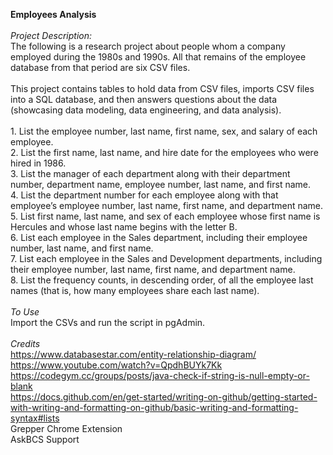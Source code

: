 **Employees Analysis**<br>
<br>
*Project Description:*<br>
The following is a research project about people whom a company employed during the 1980s and 1990s. All that remains of the employee database from that period are six CSV files.<br>
<br>
This project contains tables to hold data from CSV files, imports CSV files into a SQL database, and then answers questions about the data (showcasing data modeling, data engineering, and data analysis).<br>
<br>
	1. List the employee number, last name, first name, sex, and salary of each employee.<br>
	2. List the first name, last name, and hire date for the employees who were hired in 1986.<br>
	3. List the manager of each department along with their department number, department name, employee number, last name, and first name.<br>
	4. List the department number for each employee along with that employee’s employee number, last name, first name, and department name.<br>
	5. List first name, last name, and sex of each employee whose first name is Hercules and whose last name begins with the letter B.<br>
	6. List each employee in the Sales department, including their employee number, last name, and first name.<br>
	7. List each employee in the Sales and Development departments, including their employee number, last name, first name, and department name.<br>
	8. List the frequency counts, in descending order, of all the employee last names (that is, how many employees share each last name).<br>
<br>
*To Use*<br>
Import the CSVs and run the script in pgAdmin.<br>
<br>
*Credits*<br>
https://www.databasestar.com/entity-relationship-diagram/<br>
https://www.youtube.com/watch?v=QpdhBUYk7Kk<br>
https://codegym.cc/groups/posts/java-check-if-string-is-null-empty-or-blank<br>
https://docs.github.com/en/get-started/writing-on-github/getting-started-with-writing-and-formatting-on-github/basic-writing-and-formatting-syntax#lists<br>
Grepper Chrome Extension<br>
AskBCS Support<br>
